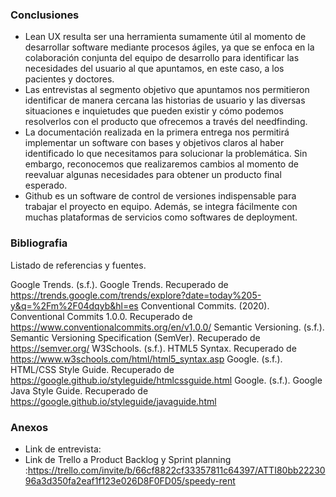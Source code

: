 ### Conclusiones
 - Lean UX resulta ser una herramienta sumamente útil al momento de desarrollar software mediante procesos ágiles, ya que se enfoca en la colaboración conjunta del equipo de desarrollo para identificar las necesidades del usuario al que apuntamos, en este caso, a los pacientes y doctores. 
 - Las entrevistas al segmento objetivo que apuntamos nos permitieron identificar de manera cercana las historias de usuario y las diversas situaciones e inquietudes que pueden existir y cómo podemos resolverlos con el producto que ofrecemos a través del needfinding. 
 - La documentación realizada en la primera entrega nos permitirá implementar un software con bases y objetivos claros al haber identificado lo que necesitamos para solucionar la problemática. Sin embargo, reconocemos que realizaremos cambios al momento de reevaluar algunas necesidades para obtener un producto final esperado. 
 - Github es un software de control de versiones indispensable para trabajar el proyecto en equipo. Además, se integra fácilmente con muchas plataformas de servicios como softwares de deployment.
### Bibliografia
Listado de referencias y fuentes.

Google Trends. (s.f.). Google Trends. Recuperado de https://trends.google.com/trends/explore?date=today%205-y&q=%2Fm%2F04dqyb&hl=es Conventional Commits. (2020). Conventional Commits 1.0.0. Recuperado de https://www.conventionalcommits.org/en/v1.0.0/ Semantic Versioning. (s.f.). Semantic Versioning Specification (SemVer). Recuperado de https://semver.org/ W3Schools. (s.f.). HTML5 Syntax. Recuperado de https://www.w3schools.com/html/html5_syntax.asp Google. (s.f.). HTML/CSS Style Guide. Recuperado de https://google.github.io/styleguide/htmlcssguide.html Google. (s.f.). Google Java Style Guide. Recuperado de https://google.github.io/styleguide/javaguide.html

### Anexos
- Link de entrevista: 
- Link de Trello a Product Backlog y Sprint planning :https://trello.com/invite/b/66cf8822cf33357811c64397/ATTI80bb2223096a3d350fa2eaf1f123e026D8F0FD05/speedy-rent
